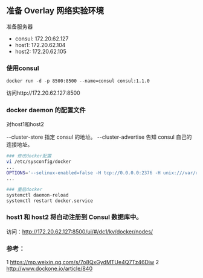 ## 准备 Overlay 网络实验环境 

准备服务器
* consul: 172.20.62.127
* host1: 172.20.62.104
* host2: 172.20.62.105

### 使用consul

`docker run -d -p 8500:8500 --name=consul consul:1.1.0`

访问http://172.20.62.127:8500

### docker daemon 的配置文件

对host1和host2

--cluster-store 指定 consul 的地址。
--cluster-advertise 告知 consul 自己的连接地址。

```sh
### 修改docker配置
vi /etc/sysconfig/docker
...
OPTIONS='--selinux-enabled=false -H tcp://0.0.0.0:2376 -H unix:///var/run/docker.sock --cluster-store=consul://172.20.62.127:8500 --cluster-advertise=eth0:2376'
...

### 重启docker
systemctl daemon-reload  
systemctl restart docker.service
```

### host1 和 host2 将自动注册到 Consul 数据库中。

访问：http://172.20.62.127:8500/ui/#/dc1/kv/docker/nodes/

### 参考：

1 https://mp.weixin.qq.com/s/7o8QxGydMTUe4Q7Tz46Diw
2 http://www.dockone.io/article/840